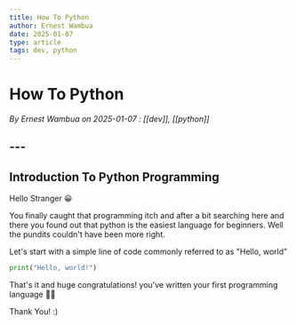 ```yaml
---
title: How To Python
author: Ernest Wambua
date: 2025-01-07
type: article
tags: dev, python
---
```

# How To Python
_By Ernest Wambua on 2025-01-07_
_: [[dev]], [[python]]_
## ---
## Introduction To Python Programming

Hello Stranger 😀

You finally caught that programming itch and after a bit searching here and there you found out that python is the easiest language for beginners. Well the pundits couldn't have been more right.

Let's start with a simple line of code commonly referred to as "Hello, world"

```python
print("Hello, world!")
```

That's it and huge congratulations! you've written your first programming language 👏💯

Thank You! :)